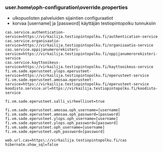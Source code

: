 
### user.home\oph-configuration\override.properties
- ulkopuolisten palveluiden sijaintien configuraatiot
- korvaa [username] ja [password] käyttäjän testiopintopolku tunnuksiin

```properties
cas.service.authentication-service=https://virkailija.testiopintopolku.fi/authentication-service
cas.service.organisaatio-service=https://virkailija.testiopintopolku.fi/organisaatio-service
cas.service.oppijanumerorekisteri-service=https://virkailija.testiopintopolku.fi/oppijanumerorekisteri-service
cas.service.kayttooikeus-service=https://virkailija.testiopintopolku.fi/kayttooikeus-service
fi.vm.sade.eperusteet.ylops.eperusteet-service=https://virkailija.testiopintopolku.fi/eperusteet-service
fi.vm.sade.eperusteet.amosaa.eperusteet-service=https://virkailija.testiopintopolku.fi/eperusteet-service
koodisto.service.url=https://virkailija.testiopintopolku.fi/koodisto-service

fi.vm.sade.eperusteet.salli_virheelliset=true

fi.vm.sade.eperusteet.amosaa.oph_username=[username]
fi.vm.sade.eperusteet.amosaa.oph_password=[password]
fi.vm.sade.eperusteet.ylops.oph_username=[username]
fi.vm.sade.eperusteet.ylops.oph_password=[password]
fi.vm.sade.eperusteet.oph_username=[username]
fi.vm.sade.eperusteet.oph_password=[password]

web.url.cas=https\://virkailija.testiopintopolku.fi/cas
hibernate.show_sql=false
```

